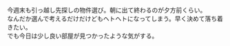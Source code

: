 今週末も引っ越し先探しの物件選び。朝に出て終わるのが夕方前くらい。  
なんだか選んで考えるだけだけどもヘトヘトになってしまう。早く決めて落ち着きたい。  
でも今日は少し良い部屋が見つかったような気がする。
